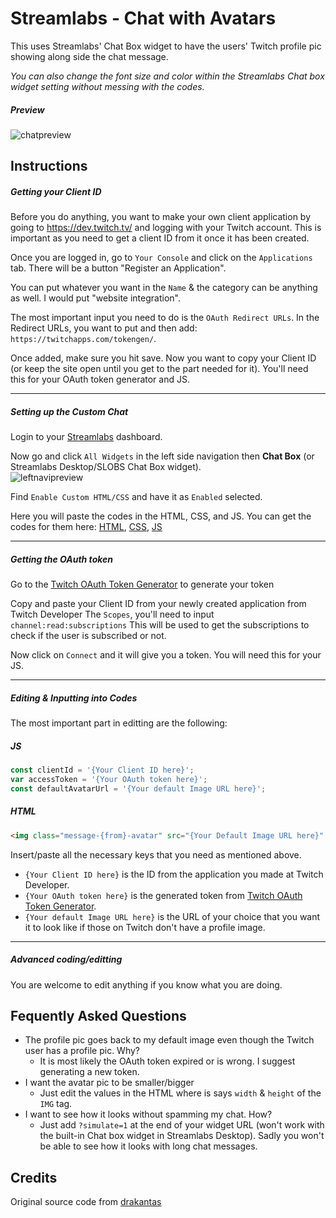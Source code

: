 # Streamlabs - Chat with Avatars
This uses Streamlabs' Chat Box widget to have the users' Twitch profile pic showing along side the chat message. <br />

*You can also change the font size and color within the Streamlabs Chat box widget setting without messing with the codes.*

##### Preview
![chatpreview](https://cdn.discordapp.com/attachments/920180817962090516/961130530689155122/preview-chatbubbleSMS.gif)

## Instructions

##### Getting your Client ID
Before you do anything, you want to make your own client application by going to https://dev.twitch.tv/ and logging with your Twitch account. This is important as you need to get a client ID from it once it has been created. <br />

Once you are logged in, go to `Your Console` and click on the `Applications` tab. There will be a button "Register an Application". <br />

You can put whatever you want in the `Name` & the category can be anything as well. I would put "website integration". <br />

The most important input you need to do is the `OAuth Redirect URLs`. In the Redirect URLs, you want to put and then add: `https://twitchapps.com/tokengen/`. <br />

Once added, make sure you hit save. Now you want to copy your Client ID (or keep the site open until you get to the part needed for it). You'll need this for your OAuth token generator and JS.

---

##### Setting up the Custom Chat
Login to your [Streamlabs](https://streamlabs.com/) dashboard. <br />

Now go and click `All Widgets` in the left side navigation then **Chat Box** (or Streamlabs Desktop/SLOBS Chat Box widget). <br />
![leftnavipreview](https://user-images.githubusercontent.com/40627143/160467839-43a584fb-223f-4bc7-957d-8bba53456c28.png) <br />

Find `Enable Custom HTML/CSS` and have it as `Enabled` selected. <br />

Here you will paste the codes in the HTML, CSS, and JS. You can get the codes for them here: [HTML](code/index.html), [CSS](code/style.css), [JS](code/functions.js) <br />

---

##### Getting the OAuth token
Go to the [Twitch OAuth Token Generator](https://twitchapps.com/tokengen/) to generate your token <br />

Copy and paste your Client ID from your newly created application from Twitch Developer The `Scopes`, you'll need to input `channel:read:subscriptions` This will be used to get the subscriptions to check if the user is subscribed or not. <br />

Now click on `Connect` and it will give you a token. You will need this for your JS.

---

##### Editing & Inputting into Codes
The most important part in editting are the following: <br/>
##### JS
  
```js 
const clientId = '{Your Client ID here}';
var accessToken = '{Your OAuth token here}';
const defaultAvatarUrl = '{Your default Image URL here}';
```

##### HTML
  
```html
<img class="message-{from}-avatar" src="{Your Default Image URL here}" width="32" height="32" alt="">
```

Insert/paste all the necessary keys that you need as mentioned above. <br />
- `{Your Client ID here}` is the ID from the application you made at Twitch Developer.
- `{Your OAuth token here}` is the generated token from [Twitch OAuth Token Generator](https://twitchapps.com/tokengen/).
- `{Your default Image URL here}` is the URL of your choice that you want it to look like if those on Twitch don't have a profile image.

---

##### Advanced coding/editting
You are welcome to edit anything if you know what you are doing.

## Fequently Asked Questions
- The profile pic goes back to my default image even though the Twitch user has a profile pic. Why?
  - It is most likely the OAuth token expired or is wrong. I suggest generating a new token.
- I want the avatar pic to be smaller/bigger
  -  Just edit the values in the HTML where is says `width` & `height` of the `IMG` tag.
- I want to see how it looks without spamming my chat. How?
  -  Just add `?simulate=1` at the end of your widget URL (won't work with the built-in Chat box widget in Streamlabs Desktop). Sadly you won't be able to see how it looks with long chat messages.

## Credits 
Original source code from [drakantas](https://github.com/drakantas)
